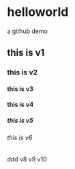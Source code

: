 # helloworld
a github demo
## this is v1
### this is v2
#### this is v3
#### this is v4
##### this is v5
###### this is v6
ddd
v8
v9
v10

